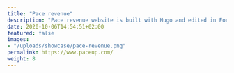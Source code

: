```yaml
---
title: "Pace revenue"
description: "Pace revenue website is built with Hugo and edited in Forestry"
date: 2020-10-06T14:54:51+02:00
featured: false
images:
- "/uploads/showcase/pace-revenue.png"
permalink: https://www.paceup.com/
weight: 8
---
```

